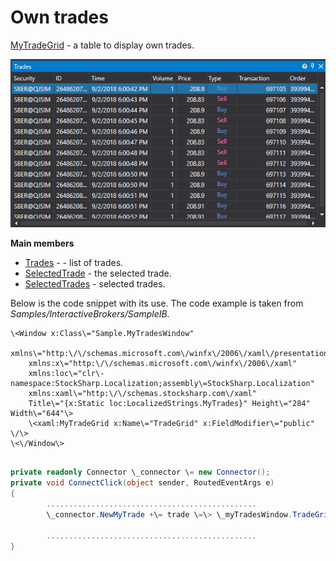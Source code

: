 # Own trades

[MyTradeGrid](../api/StockSharp.Xaml.MyTradeGrid.html) \- a table to display own trades. 

![GUI MytradeGrid](../images/GUI_MytradeGrid.png)

**Main members**

- [Trades](../api/StockSharp.Xaml.MyTradeGrid.Trades.html) \- \- list of trades.
- [SelectedTrade](../api/StockSharp.Xaml.MyTradeGrid.SelectedTrade.html) \- the selected trade.
- [SelectedTrades](../api/StockSharp.Xaml.MyTradeGrid.SelectedTrades.html) \- selected trades.

Below is the code snippet with its use. The code example is taken from *Samples\/InteractiveBrokers\/SampleIB.*

```xaml
\<Window x:Class\="Sample.MyTradesWindow"
    xmlns\="http:\/\/schemas.microsoft.com\/winfx\/2006\/xaml\/presentation"
    xmlns:x\="http:\/\/schemas.microsoft.com\/winfx\/2006\/xaml"
    xmlns:loc\="clr\-namespace:StockSharp.Localization;assembly\=StockSharp.Localization"
    xmlns:xaml\="http:\/\/schemas.stocksharp.com\/xaml"
    Title\="{x:Static loc:LocalizedStrings.MyTrades}" Height\="284" Width\="644"\>
	\<xaml:MyTradeGrid x:Name\="TradeGrid" x:FieldModifier\="public" \/\>
\<\/Window\>
	  				
```
```cs
private readonly Connector \_connector \= new Connector();
private void ConnectClick(object sender, RoutedEventArgs e)
{
        ...............................................
		\_connector.NewMyTrade +\= trade \=\> \_myTradesWindow.TradeGrid.Trades.Add(trade);
			
		...............................................
}
	  				
```
